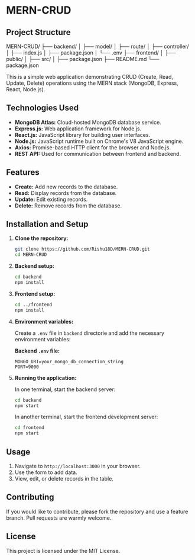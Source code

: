 # MERN-CRUD
## Project Structure
MERN-CRUD/
├── backend/
│   ├── model/
│   ├── route/
│   ├── controller/
│   ├── index.js
│   ├── package.json
│   └── .env
├── frontend/
│   ├── public/
│   ├── src/
│   ├── package.json
├── README.md
└── package.json



This is a simple web application demonstrating CRUD (Create, Read, Update, Delete) operations using the MERN stack (MongoDB, Express, React, Node.js).

## Technologies Used

- **MongoDB Atlas:** Cloud-hosted MongoDB database service.
- **Express.js:** Web application framework for Node.js.
- **React.js:** JavaScript library for building user interfaces.
- **Node.js:** JavaScript runtime built on Chrome's V8 JavaScript engine.
- **Axios:** Promise-based HTTP client for the browser and Node.js.
- **REST API:** Used for communication between frontend and backend.

## Features

- **Create:** Add new records to the database.
- **Read:** Display records from the database.
- **Update:** Edit existing records.
- **Delete:** Remove records from the database.

## Installation and Setup

1. **Clone the repository:**
    ```bash
    git clone https://github.com/Rishu18D/MERN-CRUD.git
    cd MERN-CRUD
    ```

2. **Backend setup:**
    ```bash
    cd backend
    npm install
    ```

3. **Frontend setup:**
    ```bash
    cd ../frontend
    npm install
    ```

4. **Environment variables:**

    Create a `.env` file in `backend` directorie and add the necessary environment variables:

    **Backend `.env` file:**
    ```
    MONGO_URI=your_mongo_db_connection_string
    PORT=9000
    ```

5. **Running the application:**

    In one terminal, start the backend server:
    ```bash
    cd backend
    npm start
    ```

    In another terminal, start the frontend development server:
    ```bash
    cd frontend
    npm start
    ```

## Usage

1. Navigate to `http://localhost:3000` in your browser.
2. Use the form to add data.
3. View, edit, or delete records in the table.

## Contributing

If you would like to contribute, please fork the repository and use a feature branch. Pull requests are warmly welcome.

## License

This project is licensed under the MIT License.


